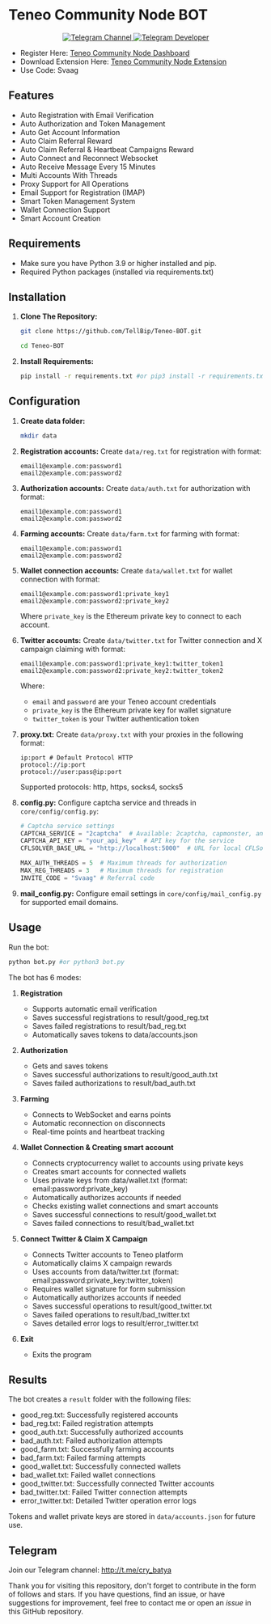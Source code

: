 # Teneo Community Node BOT

<div align="center">
  <p align="center">
    <a href="https://t.me/+1fc0or8gCHsyNGFi">
      <img src="https://img.shields.io/badge/Telegram-Channel-blue?style=for-the-badge&logo=telegram" alt="Telegram Channel">
    </a>
    <a href="https://t.me/Tell_Bip">
      <img src="https://img.shields.io/badge/Telegram-Developer-blue?style=for-the-badge&logo=telegram" alt="Telegram Developer">
    </a>
  </p>
</div>

- Register Here: [Teneo Community Node Dashboard](https://dashboard.teneo.pro/auth/signup)
- Download Extension Here: [Teneo Community Node Extension](https://chromewebstore.google.com/detail/teneo-community-node/emcclcoaglgcpoognfiggmhnhgabppkm)
- Use Code: Svaag

## Features

- Auto Registration with Email Verification
- Auto Authorization and Token Management
- Auto Get Account Information
- Auto Claim Referral Reward
- Auto Claim Referral & Heartbeat Campaigns Reward
- Auto Connect and Reconnect Websocket
- Auto Receive Message Every 15 Minutes
- Multi Accounts With Threads
- Proxy Support for All Operations
- Email Support for Registration (IMAP)
- Smart Token Management System
- Wallet Connection Support
- Smart Account Creation

## Requirements

- Make sure you have Python 3.9 or higher installed and pip.
- Required Python packages (installed via requirements.txt)

## Installation

1. **Clone The Repository:**
   ```bash
   git clone https://github.com/TellBip/Teneo-BOT.git
   ```
   ```bash
   cd Teneo-BOT
   ```

2. **Install Requirements:**
   ```bash
   pip install -r requirements.txt #or pip3 install -r requirements.txt
   ```

## Configuration

1. **Create data folder:**
   ```bash
   mkdir data
   ```

2. **Registration accounts:** Create `data/reg.txt` for registration with format:
   ```
   email1@example.com:password1
   email2@example.com:password2
   ```

3. **Authorization accounts:** Create `data/auth.txt` for authorization with format:
   ```
   email1@example.com:password1
   email2@example.com:password2
   ```

4. **Farming accounts:** Create `data/farm.txt` for farming with format:
   ```
   email1@example.com:password1
   email2@example.com:password2
   ```

5. **Wallet connection accounts:** Create `data/wallet.txt` for wallet connection with format:
   ```
   email1@example.com:password1:private_key1
   email2@example.com:password2:private_key2
   ```
   Where `private_key` is the Ethereum private key to connect to each account.

6. **Twitter accounts:** Create `data/twitter.txt` for Twitter connection and X campaign claiming with format:
   ```
   email1@example.com:password1:private_key1:twitter_token1
   email2@example.com:password2:private_key2:twitter_token2
   ```
   Where:
   - `email` and `password` are your Teneo account credentials
   - `private_key` is the Ethereum private key for wallet signature
   - `twitter_token` is your Twitter authentication token

7. **proxy.txt:** Create `data/proxy.txt` with your proxies in the following format:
   ```
   ip:port # Default Protocol HTTP
   protocol://ip:port
   protocol://user:pass@ip:port
   ```
   Supported protocols: http, https, socks4, socks5

8. **config.py:** Configure captcha service and threads in `core/config/config.py`:
   ```python
   # Captcha service settings
   CAPTCHA_SERVICE = "2captcha"  # Available: 2captcha, capmonster, anticaptcha, cflsolver
   CAPTCHA_API_KEY = "your_api_key"  # API key for the service
   CFLSOLVER_BASE_URL = "http://localhost:5000"  # URL for local CFLSolver API
   
   MAX_AUTH_THREADS = 5  # Maximum threads for authorization
   MAX_REG_THREADS = 3   # Maximum threads for registration
   INVITE_CODE = "Svaag" # Referral code
   ```

9. **mail_config.py:** Configure email settings in `core/config/mail_config.py` for supported email domains.

## Usage

Run the bot:
```bash
python bot.py #or python3 bot.py
```

The bot has 6 modes:

1. **Registration**
   - Supports automatic email verification
   - Saves successful registrations to result/good_reg.txt
   - Saves failed registrations to result/bad_reg.txt
   - Automatically saves tokens to data/accounts.json

2. **Authorization**
   - Gets and saves tokens
   - Saves successful authorizations to result/good_auth.txt
   - Saves failed authorizations to result/bad_auth.txt

3. **Farming**
   - Connects to WebSocket and earns points
   - Automatic reconnection on disconnects
   - Real-time points and heartbeat tracking

4. **Wallet Connection & Creating smart account**
   - Connects cryptocurrency wallet to accounts using private keys
   - Creates smart accounts for connected wallets
   - Uses private keys from data/wallet.txt (format: email:password:private_key)
   - Automatically authorizes accounts if needed
   - Checks existing wallet connections and smart accounts
   - Saves successful connections to result/good_wallet.txt
   - Saves failed connections to result/bad_wallet.txt

5. **Connect Twitter & Claim X Campaign**
   - Connects Twitter accounts to Teneo platform
   - Automatically claims X campaign rewards
   - Uses accounts from data/twitter.txt (format: email:password:private_key:twitter_token)
   - Requires wallet signature for form submission
   - Automatically authorizes accounts if needed
   - Saves successful operations to result/good_twitter.txt
   - Saves failed operations to result/bad_twitter.txt
   - Saves detailed error logs to result/error_twitter.txt

6. **Exit**
   - Exits the program

## Results

The bot creates a `result` folder with the following files:
- good_reg.txt: Successfully registered accounts
- bad_reg.txt: Failed registration attempts
- good_auth.txt: Successfully authorized accounts
- bad_auth.txt: Failed authorization attempts
- good_farm.txt: Successfully farming accounts
- bad_farm.txt: Failed farming attempts
- good_wallet.txt: Successfully connected wallets
- bad_wallet.txt: Failed wallet connections
- good_twitter.txt: Successfully connected Twitter accounts
- bad_twitter.txt: Failed Twitter connection attempts
- error_twitter.txt: Detailed Twitter operation error logs

Tokens and wallet private keys are stored in `data/accounts.json` for future use.

## Telegram

Join our Telegram channel: http://t.me/cry_batya

Thank you for visiting this repository, don't forget to contribute in the form of follows and stars.
If you have questions, find an issue, or have suggestions for improvement, feel free to contact me or open an *issue* in this GitHub repository.

